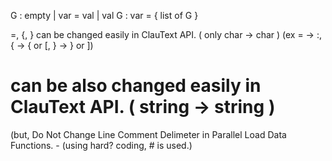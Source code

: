 G :
  empty |
  var = val |
  val
G : 
  var = { 
    list of G
  }
  
=, {, }  can be changed easily in ClauText API. ( only char -> char )
(ex = -> :, { -> { or [, } -> } or ])

# can be also changed easily in ClauText API. ( string -> string )
(but, Do Not Change Line Comment Delimeter in Parallel Load Data Functions. - (using hard? coding, # is used.)
